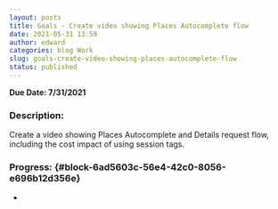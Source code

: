 ```yaml
---
layout: posts
title: Goals - Create video showing Places Autocomplete flow
date: 2021-05-31 13:59
author: edward
categories: blog Work
slug: goals-create-video-showing-places-autocomplete-flow
status: published
---
```




**Due Date: 7/31/2021**





### Description:





Create a video showing Places Autocomplete and Details request flow, including the cost impact of using session tags.





### Progress: {#block-6ad5603c-56e4-42c0-8056-e696b12d356e}





-   


